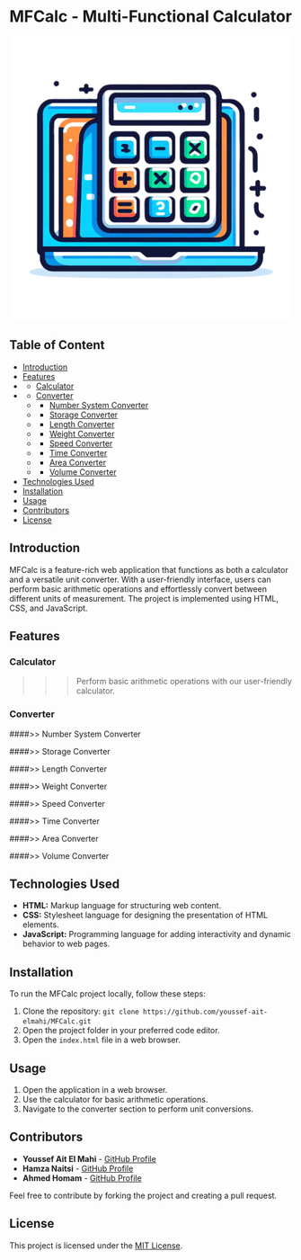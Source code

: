# MFCalc - Multi-Functional Calculator

![MFCalc Logo](https://github.com/youssef-ait-elmahi/MFCalc/blob/main/icons/mfcicon.png) <!-- Replace with the link to your project logo or an appropriate image -->

## Table of Content

- [Introduction](#introduction)
- [Features](#features)
-   - [Calculator](#calculator)
-   - [Converter](#converter)
    -   - [Number System Converter](#number-system-converter)
    -   - [Storage Converter](#storage-converter)
    -   - [Length Converter](#length-converter)
    -   - [Weight Converter](#weight-converter)
    -   - [Speed Converter](#speed-converter)
    -   - [Time Converter](#time-converter)
    -   - [Area Converter](#area-converter)
    -   - [Volume Converter](#volume-converter)
- [Technologies Used](#technologies-used)
- [Installation](#installation)
- [Usage](#usage)
- [Contributors](#contributors)
- [License](#license)

## Introduction

MFCalc is a feature-rich web application that functions as both a calculator and a versatile unit converter. With a user-friendly interface, users can perform basic arithmetic operations and effortlessly convert between different units of measurement. The project is implemented using HTML, CSS, and JavaScript.

## Features

### Calculator

>>> Perform basic arithmetic operations with our user-friendly calculator.

### Converter

####>> Number System Converter

####>> Storage Converter

####>> Length Converter

####>> Weight Converter

####>> Speed Converter

####>> Time Converter

####>> Area Converter

####>> Volume Converter

## Technologies Used

- **HTML:** Markup language for structuring web content.
- **CSS:** Stylesheet language for designing the presentation of HTML elements.
- **JavaScript:** Programming language for adding interactivity and dynamic behavior to web pages.

## Installation

To run the MFCalc project locally, follow these steps:

1. Clone the repository: `git clone https://github.com/youssef-ait-elmahi/MFCalc.git`
2. Open the project folder in your preferred code editor.
3. Open the `index.html` file in a web browser.

## Usage

1. Open the application in a web browser.
2. Use the calculator for basic arithmetic operations.
3. Navigate to the converter section to perform unit conversions.

## Contributors

- **Youssef Ait El Mahi** - [GitHub Profile](https://github.com/youssef-ait-elmahi)
- **Hamza Naitsi** - [GitHub Profile](https://github.com/h01nait)
- **Ahmed Homam** - [GitHub Profile](https://github.com/Ahmedkel)

Feel free to contribute by forking the project and creating a pull request.

## License

This project is licensed under the [MIT License](LICENSE.md).
